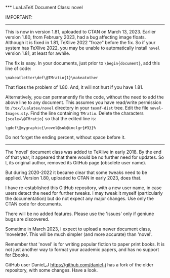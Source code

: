 *** LuaLaTeX Document Class: novel

IMPORTANT:
**********
This is now in version 1.81, uploaded to CTAN on March 13, 2023.
Earlier version 1.80, from February 2023, had a bug affecting image floats.
Although it is fixed in 1.81, TeXlive 2022 "froze" before the fix. So if
your system has TeXlive 2022, you may be unable to automatically install
`novel` version 1.81, at least for awhile.

The fix is easy. In your documents, just prior to `\begin{document}`, add this
line of code:
```
\makeatletter\def\@TMratio{1}\makeatother
```
That fixes the problem of 1.80. And, it will not hurt if you have 1.81.

Alternatively, you can permanently fix the code, without the need to
add the above line to any document. This assumes you have read/write
permission to `/tex/lualatex/novel` directory in your `texmf-dist` tree.
Edit the file `novel-Images.sty`. Find the line containing `TMratio`.
Delete the characters `[scale=\@TMratio]` so that the edited line is:
```
\gdef\@mygraphic{\novel@sub@inclgr{#3}}%
```
Do not forget the ending percent, without space before it.
**********



The 'novel' document class was added to TeXlive in early 2018. By the end
of that year, it appeared that there would be no further need for updates.
So I, its original author, removed its GitHub page (obsolete user name).

But during 2020-2022 it became clear that some tweaks need to be applied.
Version 1.80, uploaded to CTAN in early 2023, does that.

I have re-established this GitHub repository, with a new user name, in case users detect the
need for further tweaks. I may tweak it myself (particularly the documentation)
but do not expect any major changes. Use only the CTAN code for documents.

There will be no added features. Please use the 'issues' only if geniune bugs
are discovered.

Sometime in March 2023, I expect to upload a newer document class, 'novelette'.
This will be much simpler (and more accurate) than 'novel'.

Remember that 'novel' is for writing popular fiction to paper print books.
It is not just another way to format your academic papers, and has no support
for Ebooks.

GitHub user Daniel_J https://github.com/daniel-j has a fork of the older
repository, with some changes. Have a look.

